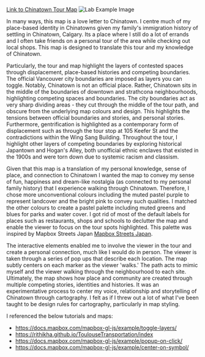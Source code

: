
[Link to Chinatown Tour Map](https://suyuhe.github.io/suyuhe-web/lab-two.html)
![Lab Example Image](https://user-images.githubusercontent.com/68033607/112103222-ae2c5c80-8b66-11eb-8b10-dd83c4c5717d.png)

In many ways, this map is a love letter to Chinatown. I centre much of my place-based identity in Chinatowns given my family's immigration history of settling in Chinatown, Calgary. Its a place where I still do a lot of errands and I often take friends on a personal tour of the area while checking out local shops. This map is designed to translate this tour and my knowledge of Chinatown. 

Particularly, the tour and map highlight the layers of contested spaces through displacement, place-based histories and competing boundaries. The official Vancouver city boundaries are imposed as layers you can toggle. Notably, Chinatown is not an official place. Rather, Chinatown sits in the middle of the boundaries of downtown and strathcona neighbourhoods, highlighting competing spaces and boundaries. The city boundaries act as very sharp dividing areas - they cut through the middle of the tour path, and obscure from the underlying map colours and design. This highlights the tensions between official boundaries and stories, and personal stories. Furthermore, gentrification is highlighted as a contemporary form of displacement such as through the tour stop at 105 Keefer St and the contradictions within the Wing Sang Building. Throughout the tour, I highlight other layers of competing boundaries by exploring historical Japantown and Hogan's Alley, both unofficial ethnic enclaves that existed in the 1900s and were torn down due to systemic racism and classism. 

Given that this map is a translation of my personal knowledge, sense of place, and connection to Chinatown I wanted the map to convey my sense of fun, happiness and dream-like nostalgia (as connected to my personal family history) that I experience walking through Chinatown. Therefore, I chose more unconventional colours including the muted pastel purple to represent landcover and the bright pink to convey such qualities. I matched the other colours to create a pastel palette including muted greens and blues for parks and water cover. I got rid of most of the default labels for places such as restaurants, shops and schools to declutter the map and enable the viewer to focus on the tour spots highlighted. This palette was inspired by Mapbox Streets Japan [Mapbox Streets Japan](https://www.mapbox.com/gallery/#mapbox-streets%20japan).

The interactive elements enabled me to involve the viewer in the tour and create a personal connection, much like I would do in person. The viewer is taken through a series of pop ups that describe each location. The map subtly centers on each marker as the viewer 'walks.' The path acts to mimic myself and the viewer walking through the neighbourhood to each site. 
Ultimately, the map shows how place and community are created through multiple competing stories, identities and histories. It was an experimentative process to center my voice, relationship and storytelling of Chinatown through cartography. I felt as if I threw out a lot of what I've been taught to be design rules for cartography, particularly in map styling.

I referenced the below tutorials and maps:
- https://docs.mapbox.com/mapbox-gl-js/example/toggle-layers/
- https://rithikha.github.io/ToulouseTransportation/index
- https://docs.mapbox.com/mapbox-gl-js/example/popup-on-click/
- https://docs.mapbox.com/mapbox-gl-js/example/center-on-symbol/
